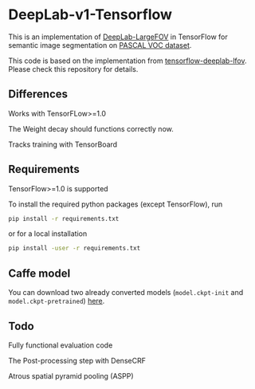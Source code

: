 # DeepLab-v1-Tensorflow

This is an implementation of [DeepLab-LargeFOV](http://ccvl.stat.ucla.edu/deeplab-models/deeplab-largefov/) in TensorFlow for semantic image segmentation on [PASCAL VOC dataset](http://host.robots.ox.ac.uk/pascal/VOC/).

This code is based on the implementation from [tensorflow-deeplab-lfov](https://github.com/DrSleep/tensorflow-deeplab-lfov). Please check this repository for details.

## Differences

Works with TensorFLow>=1.0

The Weight decay should functions correctly now.

Tracks training with TensorBoard

## Requirements

TensorFlow>=1.0 is supported

To install the required python packages (except TensorFlow), run
```bash
pip install -r requirements.txt
```
or for a local installation
```bash
pip install -user -r requirements.txt
```

## Caffe model

You can download two already converted models (`model.ckpt-init` and `model.ckpt-pretrained`) [here](https://drive.google.com/open?id=0B_rootXHuswsTF90M1NWQmFYelU).

## Todo

Fully functional evaluation code

The Post-processing step with DenseCRF

Atrous spatial pyramid pooling (ASPP)